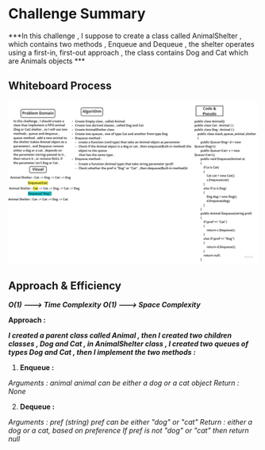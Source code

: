 # Challenge Summary

***In this challenge , I suppose to create a class called AnimalShelter , which contains two methods ,  Enqueue and Dequeue , the shelter operates using a first-in, first-out approach , the class contains Dog and Cat which are Animals objects ***

## Whiteboard Process

![IMG](/DataStructure/Challenges/AllChallenges/Stack_and_Queses_Challenges/Animal_Shelter/Shelter.jpg)

## Approach & Efficiency

***O(1) --->  Time Complexity***
***O(1) --->  Space Complexity***

**Approach :**

***I created a parent class called Animal , then I created two children classes , Dog and Cat , in AnimalShelter class , I created two queues of types Dog and Cat , then I implement the two methods :***

1. **Enqueue :** 

*Arguments : animal*
*animal can be either a dog or a cat object*
*Return : None*

2. **Dequeue :**

*Arguments : pref (string)*
*pref can be either "dog" or "cat"*
*Return : either a dog or a cat, based on preference*
*If pref is not "dog" or "cat" then return null*
